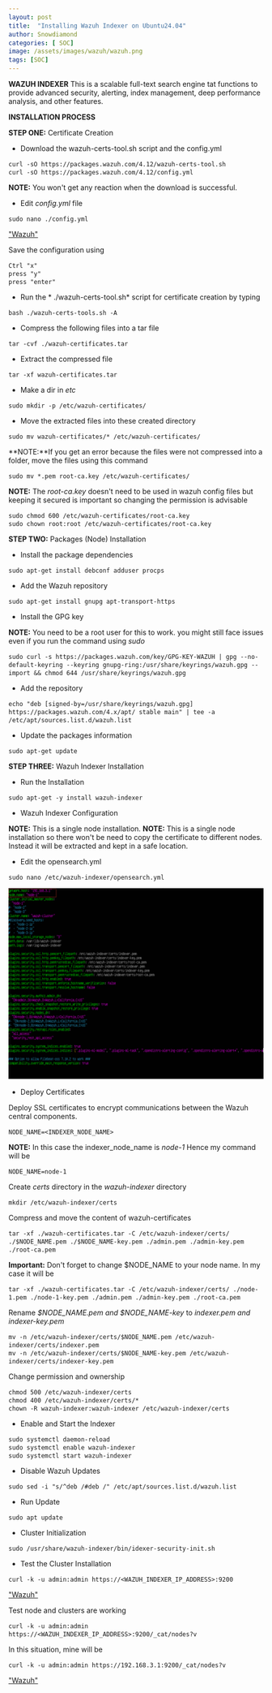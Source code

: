 ```yaml
---
layout: post
title:  "Installing Wazuh Indexer on Ubuntu24.04"
author: Snowdiamond
categories: [ SOC]
image: /assets/images/wazuh/wazuh.png
tags: [SOC]
---
```

**WAZUH INDEXER**
This is a scalable full-text search engine tat functions to provide advanced security, alerting, index management, deep performance analysis, and other features.

**INSTALLATION PROCESS**

**STEP ONE:** Certificate Creation

- Download the wazuh-certs-tool.sh script and the config.yml
```
curl -sO https://packages.wazuh.com/4.12/wazuh-certs-tool.sh
curl -sO https://packages.wazuh.com/4.12/config.yml
```
**NOTE:** You won't get any reaction when the download is successful.

- Edit *config.yml* file 

```
sudo nano ./config.yml
```
["Wazuh"](/assets/images/wazuh/indexer-config.png)

Save the configuration using 

```
Ctrl "x"
press "y"
press "enter"
```

- Run the * ./wazuh-certs-tool.sh* script for certificate creation by typing

```
bash ./wazuh-certs-tools.sh -A
```
- Compress the following files into a tar file

```
tar -cvf ./wazuh-certificates.tar
```
- Extract the compressed file 

```
tar -xf wazuh-certificates.tar
```

- Make a dir in *etc*
```
sudo mkdir -p /etc/wazuh-certificates/
```

- Move the extracted files into these created directory

```
sudo mv wazuh-certificates/* /etc/wazuh-certificates/
```
**NOTE:**If you get an error because the files were not compressed into a folder, move the files using this command 

```
sudo mv *.pem root-ca.key /etc/wazuh-certificates/
```
**NOTE:** The *root-ca.key* doesn't need to be used in wazuh config files but keeping it secured is important so changing the permission is advisable 

```
sudo chmod 600 /etc/wazuh-certificates/root-ca.key
sudo chown root:root /etc/wazuh-certificates/root-ca.key
```

**STEP TWO:** Packages (Node) Installation

- Install the package dependencies 

```
sudo apt-get install debconf adduser procps
```

- Add the Wazuh repository

```
sudo apt-get install gnupg apt-transport-https
```
- Install the GPG key

**NOTE:** You need to be a root user for this to work. you might still face issues even if you run the command using *sudo*

```
sudo curl -s https://packages.wazuh.com/key/GPG-KEY-WAZUH | gpg --no-default-keyring --keyring gnupg-ring:/usr/share/keyrings/wazuh.gpg --import && chmod 644 /usr/share/keyrings/wazuh.gpg
```

- Add the repository
```
echo "deb [signed-by=/usr/share/keyrings/wazuh.gpg] https://packages.wazuh.com/4.x/apt/ stable main" | tee -a /etc/apt/sources.list.d/wazuh.list
```
- Update the packages information
```
sudo apt-get update
```

**STEP THREE:** Wazuh Indexer Installation

- Run the Installation
```
sudo apt-get -y install wazuh-indexer
```

- Wazuh Indexer Configuration

**NOTE:** This is a single node installation.
**NOTE:** This is a single node installation so there won't be need to copy the certificate to different nodes. Instead it will be extracted and kept in a safe location.

- Edit the opensearch.yml

```
sudo nano /etc/wazuh-indexer/opensearch.yml
```

!["Wazuh"](/assets/images/wazuh/opensearch.png)

- Deploy Certificates

Deploy SSL certificates to encrypt communications between the Wazuh central components.

```
NODE_NAME=<INDEXER_NODE_NAME>
```

**NOTE:** In this case the indexer_node_name is *node-1*
Hence my command will be 

```
NODE_NAME=node-1
```

Create *certs* directory in the *wazuh-indexer* directory

```
mkdir /etc/wazuh-indexer/certs
```
Compress and move the content of wazuh-certificates 

```
tar -xf ./wazuh-certificates.tar -C /etc/wazuh-indexer/certs/ ./$NODE_NAME.pem ./$NODE_NAME-key.pem ./admin.pem ./admin-key.pem ./root-ca.pem
```
**Important:** Don't forget to change $NODE_NAME to your node name. In my case it will be 

```
tar -xf ./wazuh-certificates.tar -C /etc/wazuh-indexer/certs/ ./node-1.pem ./node-1-key.pem ./admin.pem ./admin-key.pem ./root-ca.pem
```
Rename *$NODE_NAME.pem and $NODE_NAME-key* to *indexer.pem and indexer-key.pem*

```
mv -n /etc/wazuh-indexer/certs/$NODE_NAME.pem /etc/wazuh-indexer/certs/indexer.pem
mv -n /etc/wazuh-indexer/certs/$NODE_NAME-key.pem /etc/wazuh-indexer/certs/indexer-key.pem
```

Change permission and ownership

```
chmod 500 /etc/wazuh-indexer/certs
chmod 400 /etc/wazuh-indexer/certs/*
chown -R wazuh-indexer:wazuh-indexer /etc/wazuh-indexer/certs
```
- Enable and Start the Indexer

```
sudo systemctl daemon-reload
sudo systemctl enable wazuh-indexer
sudo systemctl start wazuh-indexer
```
- Disable Wazuh Updates

```
sudo sed -i "s/^deb /#deb /" /etc/apt/sources.list.d/wazuh.list
```
- Run Update

```
sudo apt update
```

- Cluster Initialization

```
sudo /usr/share/wazuh-indexer/bin/idexer-security-init.sh
```
- Test the Cluster Installation

```
curl -k -u admin:admin https://<WAZUH_INDEXER_IP_ADDRESS>:9200
```
["Wazuh"](/assets/images/wazuh/test-output.png)

Test node and clusters are working

```
curl -k -u admin:admin https://<WAZUH_INDEXER_IP_ADDRESS>:9200/_cat/nodes?v
```
In this situation, mine will be 

```
curl -k -u admin:admin https://192.168.3.1:9200/_cat/nodes?v
```

["Wazuh"](/assets/images/wazuh/node-check-result.png)